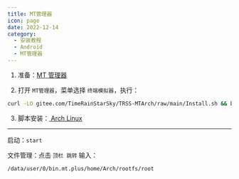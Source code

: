 ```yaml
---
title: MT管理器
icon: page
date: 2022-12-14
category:
  - 安装教程
  - Android
  - MT管理器
---
```


1. 准备：[MT 管理器](https://mt2.cn)

2. 打开 `MT管理器`，菜单选择 `终端模拟器`，执行：

```sh
curl -LO gitee.com/TimeRainStarSky/TRSS-MTArch/raw/main/Install.sh && bash Install.sh
```

3. 脚本安装：[<FontIcon icon="page"/> Arch Linux](Arch_Linux.md)

---

启动：`start`

文件管理：点击 `顶栏 跳转` 输入：

```
/data/user/0/bin.mt.plus/home/Arch/rootfs/root
```

<BiliBili bvid="BV1J84y1H71b" ratio="9:20"/>